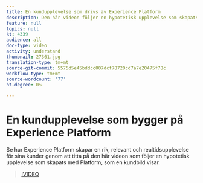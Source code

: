 ```yaml
---
title: En kundupplevelse som drivs av Experience Platform
description: Den här videon följer en hypotetisk upplevelse som skapats med Adobe Experience Platform, som en kund ser ur sitt perspektiv. Se hur Experience Platform skapar en rik, relevant upplevelse i realtid.
feature: null
topics: null
kt: 4339
audience: all
doc-type: video
activity: understand
thumbnail: 27361.jpg
translation-type: tm+mt
source-git-commit: 5575d5e45bddcc007dcf78720cd7a7e20475f78c
workflow-type: tm+mt
source-wordcount: '77'
ht-degree: 0%

---
```



# En kundupplevelse som bygger på Experience Platform

Se hur Experience Platform skapar en rik, relevant och realtidsupplevelse för sina kunder genom att titta på den här videon som följer en hypotetisk upplevelse som skapats med Platform, som en kundbild visar.

>[!VIDEO](https://video.tv.adobe.com/v/27361?quality=12&learn=on)